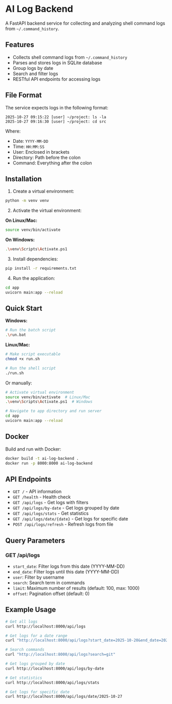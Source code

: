 # AI Log Backend

A FastAPI backend service for collecting and analyzing shell command logs from `~/.command_history`.

## Features

- Collects shell command logs from `~/.command_history`
- Parses and stores logs in SQLite database
- Group logs by date
- Search and filter logs
- RESTful API endpoints for accessing logs

## File Format

The service expects logs in the following format:
```
2025-10-27 09:15:22 [user] ~/project: ls -la
2025-10-27 09:16:30 [user] ~/project: cd src
```

Where:
- Date: `YYYY-MM-DD`
- Time: `HH:MM:SS`
- User: Enclosed in brackets
- Directory: Path before the colon
- Command: Everything after the colon

## Installation

1. Create a virtual environment:
```bash
python -m venv venv
```

2. Activate the virtual environment:

**On Linux/Mac:**
```bash
source venv/bin/activate
```

**On Windows:**
```bash
.\venv\Scripts\Activate.ps1
```

3. Install dependencies:
```bash
pip install -r requirements.txt
```

4. Run the application:
```bash
cd app
uvicorn main:app --reload
```

## Quick Start

**Windows:**
```bash
# Run the batch script
.\run.bat
```

**Linux/Mac:**
```bash
# Make script executable
chmod +x run.sh

# Run the shell script
./run.sh
```

Or manually:
```bash
# Activate virtual environment
source venv/bin/activate  # Linux/Mac
.\venv\Scripts\Activate.ps1  # Windows

# Navigate to app directory and run server
cd app
uvicorn main:app --reload
```

## Docker

Build and run with Docker:
```bash
docker build -t ai-log-backend .
docker run -p 8000:8000 ai-log-backend
```

## API Endpoints

- `GET /` - API information
- `GET /health` - Health check
- `GET /api/logs` - Get logs with filters
- `GET /api/logs/by-date` - Get logs grouped by date
- `GET /api/logs/stats` - Get statistics
- `GET /api/logs/date/{date}` - Get logs for specific date
- `POST /api/logs/refresh` - Refresh logs from file

## Query Parameters

### GET /api/logs

- `start_date`: Filter logs from this date (YYYY-MM-DD)
- `end_date`: Filter logs until this date (YYYY-MM-DD)
- `user`: Filter by username
- `search`: Search term in commands
- `limit`: Maximum number of results (default: 100, max: 1000)
- `offset`: Pagination offset (default: 0)

## Example Usage

```bash
# Get all logs
curl http://localhost:8000/api/logs

# Get logs for a date range
curl "http://localhost:8000/api/logs?start_date=2025-10-20&end_date=2025-10-27"

# Search commands
curl "http://localhost:8000/api/logs?search=git"

# Get logs grouped by date
curl http://localhost:8000/api/logs/by-date

# Get statistics
curl http://localhost:8000/api/logs/stats

# Get logs for specific date
curl http://localhost:8000/api/logs/date/2025-10-27
```


